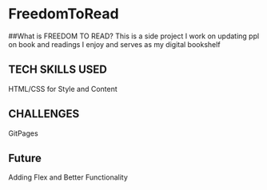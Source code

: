 # FreedomToRead 


##What is FREEDOM TO READ? 
This is a side project I work on updating ppl on book and readings I enjoy and serves as my digital bookshelf

## TECH SKILLS USED 

HTML/CSS for Style and Content


## CHALLENGES

GitPages

## Future 

Adding Flex and Better Functionality 
